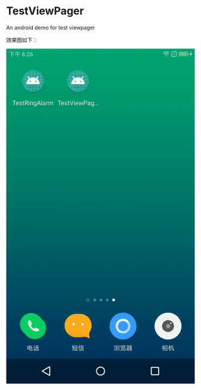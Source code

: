 # TestViewPager
An android demo for test viewpager

效果图如下：

![img](https://github.com/ytuglt/TestViewPager/blob/master/images/show.gif)
